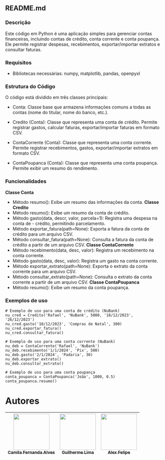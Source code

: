  ## **README.md**

### **Descrição**

Este código em Python é uma aplicação simples para gerenciar contas financeiras, incluindo contas de crédito, conta corrente e conta poupança. Ele permite registrar despesas, recebimentos, exportar/importar extratos e consultar faturas.

### **Requisitos** 
- Bibliotecas necessárias: numpy, matplotlib, pandas, openpyxl

### **Estrutura do Código**
O código está dividido em três classes principais:

- Conta: Classe base que armazena informações comuns a todas as contas (nome do titular, nome do banco, etc.).

- Credito (Conta): Classe que representa uma conta de crédito. Permite registrar gastos, calcular faturas, exportar/importar faturas em formato CSV.

- ContaCorrente (Conta): Classe que representa uma conta corrente. Permite registrar recebimentos, gastos, exportar/importar extratos em formato CSV.

- ContaPoupanca (Conta): Classe que representa uma conta poupança. Permite exibir um resumo do rendimento.

### **Funcionalidades** 
**Classe Conta**
- Método resumo(): Exibe um resumo das informações da conta.
**Classe Credito**
- Método resumo(): Exibe um resumo da conta de crédito.
- Método gasto(data, descr, valor, parcela=1): Registra uma despesa na conta de - crédito, permitindo parcelamento.
- Método exportar_fatura(path=None): Exporta a fatura da conta de crédito para um arquivo CSV.
- Método consultar_fatura(path=None): Consulta a fatura da conta de crédito a partir de um arquivo CSV.
**Classe ContaCorrente**
- Método recebimento(data, desc, valor): Registra um recebimento na conta corrente.
- Método gasto(data, desc, valor): Registra um gasto na conta corrente.
- Método exportar_extrato(path=None): Exporta o extrato da conta corrente para um arquivo CSV.
- Método consultar_extrato(path=None): Consulta o extrato da conta corrente a partir de um arquivo CSV.
**Classe ContaPoupanca**
- Método resumo(): Exibe um resumo da conta poupança.

### **Exemplos de uso**

```
# Exemplo de uso para uma conta de crédito (NuBank)
nu_cred = Credito('Rafael', 'NuBank', 5000, '18/12/2023', '26/12/2023')
nu_cred.gasto('10/12/2023', 'Compras de Natal', 300)
nu_cred.exportar_fatura()
nu_cred.consultar_fatura()

# Exemplo de uso para uma conta corrente (NuBank)
nu_deb = ContaCorrente('Rafael', 'NuBank')
nu_deb.recebimento('1/1/2024', 'Pix', 500)
nu_deb.gasto('2/1/2024', 'Padaria', 30)
nu_deb.exportar_extrato()
nu_deb.consultar_extrato()

# Exemplo de uso para uma conta poupança
conta_poupanca = ContaPoupanca('João', 1000, 0.5)
conta_poupanca.resumo()
```

# Autores
| [<img loading="lazy" src="https://avatars.githubusercontent.com/u/37356058?v=4" width=115><br><sub>Camila Fernanda Alves</sub>](https://github.com/camilafernanda) |  [<img loading="lazy" src="https://avatars.githubusercontent.com/u/30351153?v=4" width=115><br><sub>Guilherme Lima</sub>](https://github.com/guilhermeonrails) |  [<img loading="lazy" src="https://avatars.githubusercontent.com/u/8989346?v=4" width=115><br><sub>Alex Felipe</sub>](https://github.com/alexfelipe) |
| :---: | :---: | :---: |
